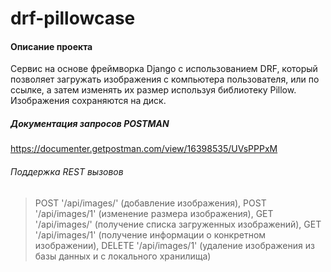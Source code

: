 # drf-pillowcase

#### Описание проекта

Сервис на основе фреймворка Django c использованием DRF, который позволяет загружать изображения с компьютера пользователя, или по ссылке, а затем изменять их размер используя библиотеку Pillow. Изображения сохраняются на диск.

##### Документация запросов POSTMAN

https://documenter.getpostman.com/view/16398535/UVsPPPxM

###### Поддержка REST вызовов

> POST '/api/images/' (добавление изображения), POST '/api/images/1' (изменение размера изображения), GET '/api/images/' (получение списка загруженных изображений), GET '/api/images/1' (получение информации о конкретном изображении), DELETE '/api/images/1' (удаление изображения из базы данных и с локального хранилища)
